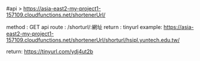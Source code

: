 #api > https://asia-east2-my-project1-157109.cloudfunctions.net/shortenerUrl/

method : GET
api route : /shorturl/:網址
return : tinyurl
example:
https://asia-east2-my-project1-157109.cloudfunctions.net/shortenerUrl/shorturl/hsipl.yuntech.edu.tw/

return: 
https://tinyurl.com/ydj4ut2b